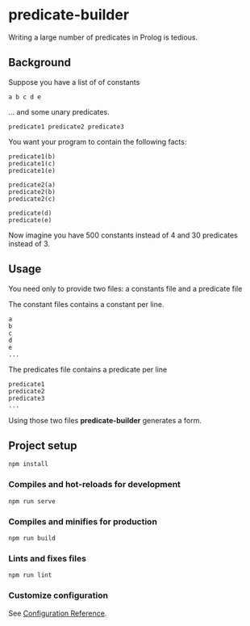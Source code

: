 # predicate-builder

Writing a large number of predicates in Prolog is tedious.

## Background

Suppose you have a list of of constants
```
a b c d e
```

... and some unary predicates.
```
predicate1 predicate2 predicate3
```

You want your program to contain the following facts:
```
predicate1(b)
predicate1(c)
predicate1(e)

predicate2(a)
predicate2(b)
predicate2(c)

predicate(d)
predicate(e)
```

Now imagine you have 500 constants instead of 4 and 30 predicates instead of 3.

## Usage

You need only to provide two files: a constants file and a predicate file

The constant files contains a constant per line.
```
a
b
c
d
e
...
```

The predicates file contains a predicate per line
```
predicate1
predicate2
predicate3
...
```

Using those two files **predicate-builder** generates a form.

## Project setup
```
npm install
```

### Compiles and hot-reloads for development
```
npm run serve
```

### Compiles and minifies for production
```
npm run build
```

### Lints and fixes files
```
npm run lint
```

### Customize configuration
See [Configuration Reference](https://cli.vuejs.org/config/).
